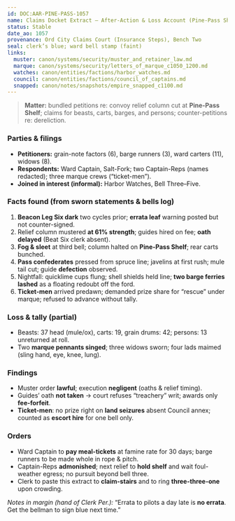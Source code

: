 ```yaml
---
id: DOC:AAR-PINE-PASS-1057
name: Claims Docket Extract — After-Action & Loss Account (Pine-Pass Shelf, 1057 AO)
status: Stable
date_ao: 1057
provenance: Ord City Claims Court (Insurance Steps), Bench Two
seal: clerk’s blue; ward bell stamp (faint)
links:
  muster: canon/systems/security/muster_and_retainer_law.md
  marque: canon/systems/security/letters_of_marque_c1050_1200.md
  watches: canon/entities/factions/harbor_watches.md
  council: canon/entities/factions/council_of_captains.md
  snapped: canon/notes/snapshots/empire_snapped_c1100.md
---
```


> **Matter:** bundled petitions re: convoy relief column cut at **Pine-Pass Shelf**; claims for beasts, carts, barges, and persons; counter-petitions re: dereliction.

### Parties & filings
- **Petitioners:** grain-note factors (6), barge runners (3), ward carters (11), widows (8).
- **Respondents:** Ward Captain, Salt-Fork; two Captain-Reps (names redacted); three marque crews (“ticket-men”).
- **Joined in interest (informal):** Harbor Watches, Bell Three–Five.

### Facts found (from sworn statements & bells log)
1) **Beacon Leg Six dark** two cycles prior; **errata leaf** warning posted but not counter-signed.  
2) Relief column mustered **at 61% strength**; guides hired on fee; **oath delayed** (Beat Six clerk absent).  
3) **Fog & sleet** at third bell; column halted on **Pine-Pass Shelf**; rear carts bunched.  
4) **Pass confederates** pressed from spruce line; javelins at first rush; mule tail cut; guide **defection** observed.  
5) Nightfall: quicklime cups flung; shell shields held line; **two barge ferries lashed** as a floating redoubt off the ford.  
6) **Ticket-men** arrived predawn; demanded prize share for “rescue” under marque; refused to advance without tally.

### Loss & tally (partial)
- Beasts: 37 head (mule/ox), carts: 19, grain drums: 42; persons: 13 unreturned at roll.  
- Two **marque pennants singed**; three widows sworn; four lads maimed (sling hand, eye, knee, lung).

### Findings
- Muster order **lawful**; execution **negligent** (oaths & relief timing).  
- Guides’ oath **not taken** → court refuses “treachery” writ; awards only **fee-forfeit**.  
- **Ticket-men**: no prize right on **land seizures** absent Council annex; counted as **escort hire** for one bell only.

### Orders
- Ward Captain to **pay meal-tickets** at famine rate for 30 days; barge runners to be made whole in rope & pitch.  
- Captain-Reps **admonished**; next relief to **hold shelf** and wait foul-weather egress; no pursuit beyond bell three.  
- Clerk to paste this extract to **claim-stairs** and to ring **three-three-one** upon crowding.

_Notes in margin (hand of Clerk Per.):_ “Errata to pilots a day late is **no errata**. Get the bellman to sign blue next time.”
